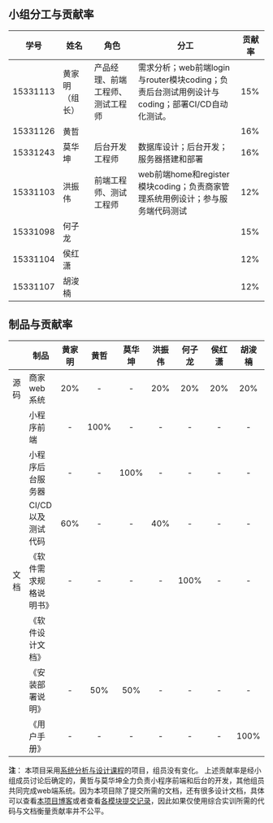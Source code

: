 ## 小组分工与贡献率
| 学号       | 姓名      | 角色               | 分工                                       | 贡献率  |
| -------- | ------- | ---------------- | ---------------------------------------- | ---- |
| 15331113 | 黄家明（组长） | 产品经理、前端工程师、测试工程师 | 需求分析；web前端login与router模块coding；负责后台测试用例设计与coding；部署CI/CD自动化测试。 | 15%  |
| 15331126 | 黄哲      |                  |                                          | 16%  |
| 15331243 | 莫华坤     | 后台开发工程师          | 数据库设计；后台开发；服务器搭建和部署                      | 16%  |
| 15331103 | 洪振伟     | 前端工程师、测试工程师      | web前端home和register模块coding；负责商家管理系统用例设计；参与服务端代码测试 | 12%  |
| 15331098 | 何子龙     |                  |                                          | 15%  |
| 15331104 | 侯红潇     |                  |                                          | 12%  |
| 15331107 | 胡浚楠     |                  |                                          | 12%  |

## 制品与贡献率
|      | 制品           | 黄家明  |  黄哲  | 莫华坤  | 洪振伟  | 何子龙  | 侯红潇  | 胡浚楠  |
| ---- | ------------ | :--: | :--: | :--: | :--: | :--: | :--: | :--: |
| 源码   | 商家web系统      | 20%  |  -   |  -   | 20%  | 20%  | 20%  | 20%  |
|      | 小程序前端        |  -   | 100% |  -   |  -   |  -   |  -   |  -   |
|      | 小程序后台服务器     |  -   |  -   | 100% |  -   |  -   |  -   |  -   |
|      | CI/CD 以及测试代码 | 60%  |  -   |  -   | 40%  |  -   |  -   |  -   |
| 文档   | 《软件需求规格说明书》  |  -   |  -   |  -   |  -   | 100% |  -   |  -   |
|      | 《软件设计文档》     |      |      |      |      |      |      |      |
|      | 《安装部署说明》     |  -   | 50%  | 50%  |  -   |  -   |  -   |  -   |
|      | 《用户手册》       |  -   |  -   |  -   |  -   |  -   |  -   | 100% |

**注**：
本项目采用[系统分析与设计课程](https://canyonsysu.github.io/Dashboard/)的项目，组员没有变化。
上述贡献率是经小组成员讨论后确定的，黄哲与莫华坤全力负责小程序前端和后台的开发，其他组员共同完成web端系统。因为本项目除了提交所需的文档，还有很多设计文档，具体可以查看[本项目博客](https://canyonsysu.github.io/Dashboard/)或者查看[各模块提交记录](https://github.com/CanyonSYSU)，因此如果仅使用综合实训所需的代码与文档衡量贡献率并不公平。

